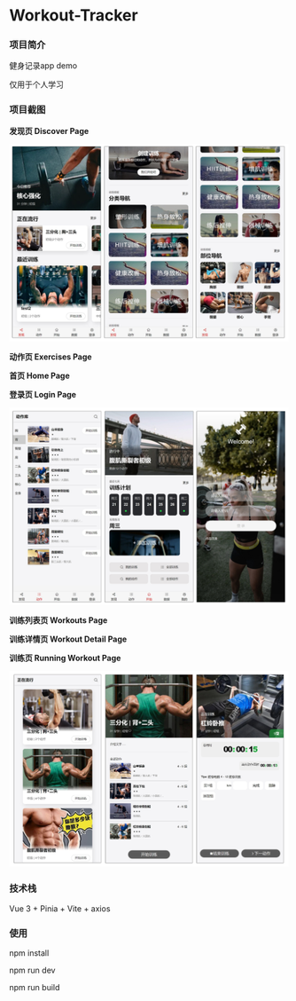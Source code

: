 # Workout-Tracker

### 项目简介

健身记录app demo

仅用于个人学习



### 项目截图

**发现页 Discover Page**

![Discover Page](https://github.com/chenfei2009/workout-tracker/blob/main/assets/Discover%20Page.jpeg)

**动作页 Exercises Page**

**首页 Home Page**

**登录页 Login Page**

![Exercises Page Home Page Login Page](https://github.com/chenfei2009/workout-tracker/blob/main/assets/Exercises%20Page%20Home%20Page%20Login%20Page.jpeg)

**训练列表页 Workouts Page**

**训练详情页 Workout Detail Page**

**训练页 Running Workout Page**

![Workouts Page Running Page](https://github.com/chenfei2009/workout-tracker/blob/main/assets/Workouts%20Page%20Running%20Page.jpeg)



### 技术栈

Vue 3 + Pinia + Vite + axios



### 使用

npm install

npm run dev

npm run build

